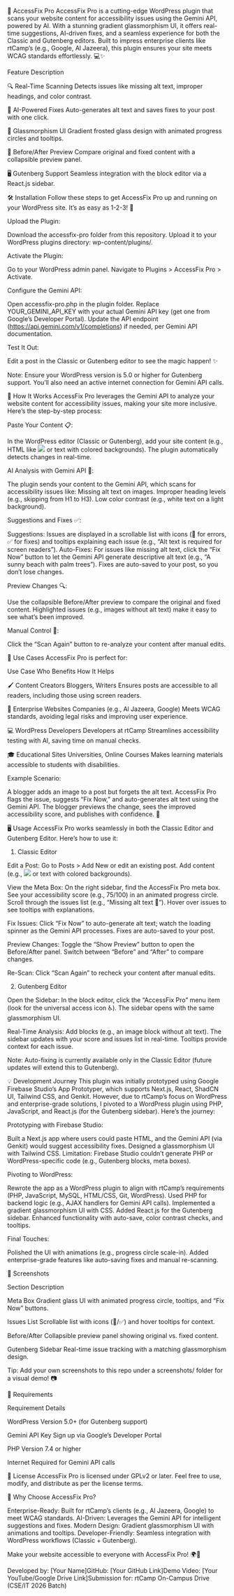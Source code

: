 🌟 AccessFix Pro
AccessFix Pro is a cutting-edge WordPress plugin that scans your website content for accessibility issues using the Gemini API, powered by AI. With a stunning gradient glassmorphism UI, it offers real-time suggestions, AI-driven fixes, and a seamless experience for both the Classic and Gutenberg editors. Built to impress enterprise clients like rtCamp’s (e.g., Google, Al Jazeera), this plugin ensures your site meets WCAG standards effortlessly. 💻✨



Feature
Description



🔍 Real-Time Scanning
Detects issues like missing alt text, improper headings, and color contrast.


🤖 AI-Powered Fixes
Auto-generates alt text and saves fixes to your post with one click.


🎨 Glassmorphism UI
Gradient frosted glass design with animated progress circles and tooltips.


📝 Before/After Preview
Compare original and fixed content with a collapsible preview panel.


🖥️ Gutenberg Support
Seamless integration with the block editor via a React.js sidebar.



🛠️ Installation
Follow these steps to get AccessFix Pro up and running on your WordPress site. It’s as easy as 1-2-3! 🚀

Upload the Plugin:

Download the accessfix-pro folder from this repository.
Upload it to your WordPress plugins directory: wp-content/plugins/.


Activate the Plugin:

Go to your WordPress admin panel.
Navigate to Plugins > AccessFix Pro > Activate.


Configure the Gemini API:

Open accessfix-pro.php in the plugin folder.
Replace YOUR_GEMINI_API_KEY with your actual Gemini API key (get one from Google’s Developer Portal).
Update the API endpoint (https://api.gemini.com/v1/completions) if needed, per Gemini API documentation.


Test It Out:

Edit a post in the Classic or Gutenberg editor to see the magic happen! ✨




Note: Ensure your WordPress version is 5.0 or higher for Gutenberg support. You’ll also need an active internet connection for Gemini API calls.


📖 How It Works
AccessFix Pro leverages the Gemini API to analyze your website content for accessibility issues, making your site more inclusive. Here’s the step-by-step process:

Paste Your Content 📋:

In the WordPress editor (Classic or Gutenberg), add your site content (e.g., HTML like <img src="test.jpg"> or text with colored backgrounds).
The plugin automatically detects changes in real-time.


AI Analysis with Gemini API 🧠:

The plugin sends your content to the Gemini API, which scans for accessibility issues like:
Missing alt text on images.
Improper heading levels (e.g., skipping from H1 to H3).
Low color contrast (e.g., white text on a light background).




Suggestions and Fixes ✅:

Suggestions: Issues are displayed in a scrollable list with icons (🚫 for errors, ✅ for fixes) and tooltips explaining each issue (e.g., “Alt text is required for screen readers”).
Auto-Fixes: For issues like missing alt text, click the “Fix Now” button to let the Gemini API generate descriptive alt text (e.g., “A sunny beach with palm trees”).
Fixes are auto-saved to your post, so you don’t lose changes.


Preview Changes 🔍:

Use the collapsible Before/After preview to compare the original and fixed content.
Highlighted issues (e.g., images without alt text) make it easy to see what’s been improved.


Manual Control 🔄:

Click the “Scan Again” button to re-analyze your content after manual edits.




🎯 Use Cases
AccessFix Pro is perfect for:



Use Case
Who Benefits
How It Helps



🖌️ Content Creators
Bloggers, Writers
Ensures posts are accessible to all readers, including those using screen readers.


🏢 Enterprise Websites
Companies (e.g., Al Jazeera, Google)
Meets WCAG standards, avoiding legal risks and improving user experience.


💻 WordPress Developers
Developers at rtCamp
Streamlines accessibility testing with AI, saving time on manual checks.


🎓 Educational Sites
Universities, Online Courses
Makes learning materials accessible to students with disabilities.


Example Scenario:

A blogger adds an image to a post but forgets the alt text.
AccessFix Pro flags the issue, suggests “Fix Now,” and auto-generates alt text using the Gemini API.
The blogger previews the change, sees the improved accessibility score, and publishes with confidence. 🌟


🖥️ Usage
AccessFix Pro works seamlessly in both the Classic Editor and Gutenberg Editor. Here’s how to use it:
1. Classic Editor

Edit a Post:
Go to Posts > Add New or edit an existing post.
Add content (e.g., <img src="test.jpg"> or text with colored backgrounds).


View the Meta Box:
On the right sidebar, find the AccessFix Pro meta box.
See your accessibility score (e.g., 75/100) in an animated progress circle.
Scroll through the issues list (e.g., “Missing alt text 🚫”).
Hover over issues to see tooltips with explanations.


Fix Issues:
Click “Fix Now” to auto-generate alt text; watch the loading spinner as the Gemini API processes.
Fixes are auto-saved to your post.


Preview Changes:
Toggle the “Show Preview” button to open the Before/After panel.
Switch between “Before” and “After” to compare changes.


Re-Scan:
Click “Scan Again” to recheck your content after manual edits.



2. Gutenberg Editor

Open the Sidebar:
In the block editor, click the “AccessFix Pro” menu item (look for the universal access icon ♿).
The sidebar opens with the same glassmorphism UI.


Real-Time Analysis:
Add blocks (e.g., an image block without alt text).
The sidebar updates with your score and issues list in real-time.
Tooltips provide context for each issue.


Note: Auto-fixing is currently available only in the Classic Editor (future updates will extend this to Gutenberg).


💡 Development Journey
This plugin was initially prototyped using Google Firebase Studio’s App Prototyper, which supports Next.js, React, ShadCN UI, Tailwind CSS, and Genkit. However, due to rtCamp’s focus on WordPress and enterprise-grade solutions, I pivoted to a WordPress plugin using PHP, JavaScript, and React.js (for the Gutenberg sidebar). Here’s the journey:

Prototyping with Firebase Studio:

Built a Next.js app where users could paste HTML, and the Gemini API (via Genkit) would suggest accessibility fixes.
Designed a glassmorphism UI with Tailwind CSS.
Limitation: Firebase Studio couldn’t generate PHP or WordPress-specific code (e.g., Gutenberg blocks, meta boxes).


Pivoting to WordPress:

Rewrote the app as a WordPress plugin to align with rtCamp’s requirements (PHP, JavaScript, MySQL, HTML/CSS, Git, WordPress).
Used PHP for backend logic (e.g., AJAX handlers for Gemini API calls).
Implemented a gradient glassmorphism UI with CSS.
Added React.js for the Gutenberg sidebar.
Enhanced functionality with auto-save, color contrast checks, and tooltips.


Final Touches:

Polished the UI with animations (e.g., progress circle scale-in).
Added enterprise-grade features like auto-saving fixes and manual re-scanning.




📸 Screenshots



Section
Description



Meta Box
Gradient glass UI with animated progress circle, tooltips, and “Fix Now” buttons.


Issues List
Scrollable list with icons (🚫/✅) and hover tooltips for context.


Before/After
Collapsible preview panel showing original vs. fixed content.


Gutenberg Sidebar
Real-time issue tracking with a matching glassmorphism design.



Tip: Add your own screenshots to this repo under a screenshots/ folder for a visual demo! 📷


🔧 Requirements



Requirement
Details



WordPress
Version 5.0+ (for Gutenberg support)


Gemini API Key
Sign up via Google’s Developer Portal


PHP
Version 7.4 or higher


Internet
Required for Gemini API calls



📜 License
AccessFix Pro is licensed under GPLv2 or later. Feel free to use, modify, and distribute as per the license terms.

🚀 Why Choose AccessFix Pro?

Enterprise-Ready: Built for rtCamp’s clients (e.g., Al Jazeera, Google) to meet WCAG standards.
AI-Driven: Leverages the Gemini API for intelligent suggestions and fixes.
Modern Design: Gradient glassmorphism UI with animations and tooltips.
Developer-Friendly: Seamless integration with WordPress workflows (Classic + Gutenberg).

Make your website accessible to everyone with AccessFix Pro! 🌍💖

Developed by: [Your Name]GitHub: [Your GitHub Link]Demo Video: [Your YouTube/Google Drive Link]Submission for: rtCamp On-Campus Drive (CSE/IT 2026 Batch)

